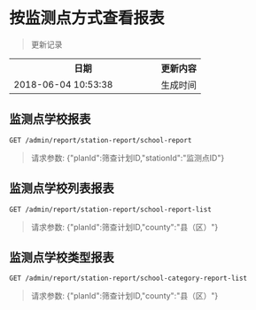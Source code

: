 # 按监测点方式查看报表

> 更新记录

<table>
    <tr>
        <th style="width:250px;">日期</th>
        <th>更新内容</th>
    </tr>
    <tr>
        <td>2018-06-04 10:53:38</td>
        <td>生成时间</td>
    </tr>
</table>

## 监测点学校报表

```
GET /admin/report/station-report/school-report
```

> 请求参数: {"planId":筛查计划ID,"stationId":"监测点ID"}

## 监测点学校列表报表

```
GET /admin/report/station-report/school-report-list
```

> 请求参数: {"planId":筛查计划ID,"county":"县（区）"}

## 监测点学校类型报表

```
GET /admin/report/station-report/school-category-report-list
```

> 请求参数: {"planId":筛查计划ID,"county":"县（区）"}